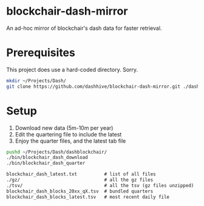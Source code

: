 # blockchair-dash-mirror

An ad-hoc mirror of blockchair's dash data for faster retrieval.

# Prerequisites

This project does use a hard-coded directory. Sorry.

```sh
mkdir ~/Projects/Dash/
git clone https://github.com/dashhive/blockchair-dash-mirror.git ./dashblockchair
```

# Setup

1. Download new data (5m-10m per year)
2. Edit the quartering file to include the latest
3. Enjoy the quarter files, and the latest tab file

```sh
pushd ~/Projects/Dash/dashblockchair/
./bin/blockchair_dash_download
./bin/blockchair_dash_quarter
```

```txt
blockchair_dash_latest.txt          # list of all files
./gz/                               # all the gz files
./tsv/                              # all the tsv (gz files unzipped)
blockchair_dash_blocks_20xx_qX.tsv  # bundled quarters
blockchair_dash_blocks_latest.tsv   # most recent daily file
```
